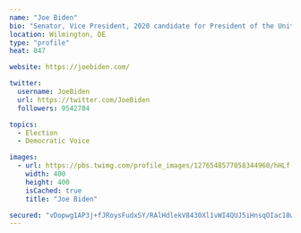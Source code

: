 ```yaml
---
name: "Joe Biden"
bio: "Senator, Vice President, 2020 candidate for President of the United States, husband to @DrBiden, proud father & grandfather. Loves ice cream, aviators & @Amtrak"
location: Wilmington, DE
type: "profile"
heat: 847

website: https://joebiden.com/

twitter:
  username: JoeBiden
  url: https://twitter.com/JoeBiden
  followers: 9542784

topics:
  - Election
  - Democratic Voice

images:
  - url: https://pbs.twimg.com/profile_images/1276548577058344960/hHLf-P8l_400x400.jpg
    width: 400
    height: 400
    isCached: true
    title: "Joe Biden"

secured: "vDopwg1AP3j+fJRoysFudxSY/RAlHdlekV8430Xl1vWI4QUJ5iHnsqOIac18waLkgmTYV2COkmz4gMAmEncCEP33UUfN7+FOvFuUgG69hURnPZR7ItPJ9X/5fLVHamfgSQIRSeNA3G5vAEHNB+AtvKzRCH8xcRwt0VHRYCA0IqqKpVnN1SlCKmYokVZ33NY1mZOAKLjaYy08T3LBN2yVf4sXtatLQr0UvwCOw6N+vvbIWgrWGe04e/tTb2GXjSLtTKpy1InOURQ5HDaMI8lUsxbG9vJi9TAqVawoGnXpLTZ05y9mge8q1HWXqiHxWGhT6l9XNF+LVj6fLmdx3JHtzMVKoB/jyttJrfp0MwqcAGBnYtwXq+/Z1LtRv9mgUgLj;dF3S6RxCsJs4tmFkEuNu1w=="
---
```


